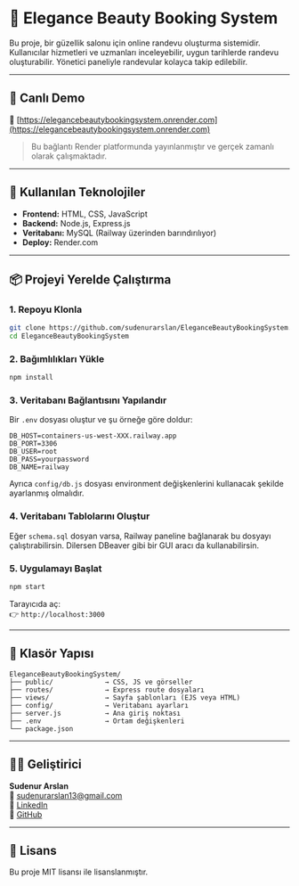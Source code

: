 
# 💅 Elegance Beauty Booking System

Bu proje, bir güzellik salonu için online randevu oluşturma sistemidir. Kullanıcılar hizmetleri ve uzmanları inceleyebilir, uygun tarihlerde randevu oluşturabilir. Yönetici paneliyle randevular kolayca takip edilebilir.

---

## 🚀 Canlı Demo

🔗 [https://elegancebeautybookingsystem.onrender.com](https://elegancebeautybookingsystem.onrender.com)

> Bu bağlantı Render platformunda yayınlanmıştır ve gerçek zamanlı olarak çalışmaktadır.

---

## 🧰 Kullanılan Teknolojiler

- **Frontend:** HTML, CSS, JavaScript
- **Backend:** Node.js, Express.js
- **Veritabanı:** MySQL (Railway üzerinden barındırılıyor)
- **Deploy:** Render.com

---

## 📦 Projeyi Yerelde Çalıştırma

### 1. Repoyu Klonla
```bash
git clone https://github.com/sudenurarslan/EleganceBeautyBookingSystem.git
cd EleganceBeautyBookingSystem
```

### 2. Bağımlılıkları Yükle
```bash
npm install
```

### 3. Veritabanı Bağlantısını Yapılandır

Bir `.env` dosyası oluştur ve şu örneğe göre doldur:
```env
DB_HOST=containers-us-west-XXX.railway.app
DB_PORT=3306
DB_USER=root
DB_PASS=yourpassword
DB_NAME=railway
```

Ayrıca `config/db.js` dosyası environment değişkenlerini kullanacak şekilde ayarlanmış olmalıdır.

### 4. Veritabanı Tablolarını Oluştur

Eğer `schema.sql` dosyan varsa, Railway paneline bağlanarak bu dosyayı çalıştırabilirsin. Dilersen DBeaver gibi bir GUI aracı da kullanabilirsin.

### 5. Uygulamayı Başlat
```bash
npm start
```

Tarayıcıda aç:  
👉 `http://localhost:3000`

---

## 📂 Klasör Yapısı
```
EleganceBeautyBookingSystem/
├── public/             → CSS, JS ve görseller
├── routes/             → Express route dosyaları
├── views/              → Sayfa şablonları (EJS veya HTML)
├── config/             → Veritabanı ayarları
├── server.js           → Ana giriş noktası
├── .env                → Ortam değişkenleri
└── package.json
```

---

## 👩‍💻 Geliştirici

**Sudenur Arslan**  
📧 sudenurarslan13@gmail.com  
🔗 [LinkedIn](https://www.linkedin.com/in/sudenur-arslan-2bbb71248)  
🔗 [GitHub](https://github.com/sudenurarslan)

---

## 📄 Lisans

Bu proje MIT lisansı ile lisanslanmıştır.
